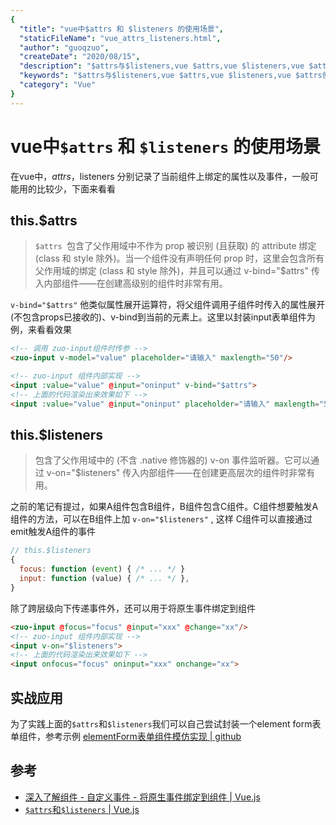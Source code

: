 ```yaml
---
{
  "title": "vue中$attrs 和 $listeners 的使用场景",
  "staticFileName": "vue_attrs_listeners.html",
  "author": "guoqzuo",
  "createDate": "2020/08/15",
  "description": "$attrs与$listeners,vue $attrs,vue $listeners,vue $attrs使用场景,vue $listeners使用场景,在vue中，$attrs，$listeners 分别记录了当前组件上绑定的属性以及事件，一般可能用的比较少，下面来看看。`v-bind=$attrs` 他类似属性展开运算符，将父组件调用子组件时传入的属性展开(不包含props已接收的)、v-bind到当前的元素上。listeners除了跨层级向下传递事件外，还可以用于将原生事件绑定到组件",
  "keywords": "$attrs与$listeners,vue $attrs,vue $listeners,vue $attrs使用场景,vue $listeners使用场景",
  "category": "Vue"
}
---
```

# vue中`$attrs` 和 `$listeners` 的使用场景

在vue中，$attrs，$listeners 分别记录了当前组件上绑定的属性以及事件，一般可能用的比较少，下面来看看

## this.$attrs

> `$attrs `包含了父作用域中不作为 prop 被识别 (且获取) 的 attribute 绑定 (class 和 style 除外)。当一个组件没有声明任何 prop 时，这里会包含所有父作用域的绑定 (class 和 style 除外)，并且可以通过 v-bind="$attrs" 传入内部组件——在创建高级别的组件时非常有用。

`v-bind="$attrs"` 他类似属性展开运算符，将父组件调用子组件时传入的属性展开(不包含props已接收的)、v-bind到当前的元素上。这里以封装input表单组件为例，来看看效果

```html
<!-- 调用 zuo-input组件时传参 -->
<zuo-input v-model="value" placeholder="请输入" maxlength="50"/>

<!-- zuo-input 组件内部实现 -->
<input :value="value" @input="oninput" v-bind="$attrs"> 
<!-- 上面的代码渲染出来效果如下 -->
<input :value="value" @input="oninput" placeholder="请输入" maxlength="50"/>
```

## this.$listeners

> 包含了父作用域中的 (不含 .native 修饰器的) v-on 事件监听器。它可以通过 v-on="$listeners" 传入内部组件——在创建更高层次的组件时非常有用。

之前的笔记有提过，如果A组件包含B组件，B组件包含C组件。C组件想要触发A组件的方法，可以在B组件上加 `v-on="$listeners"` , 这样 C组件可以直接通过emit触发A组件的事件

```js
// this.$listeners
{
  focus: function (event) { /* ... */ }
  input: function (value) { /* ... */ },
}
```

除了跨层级向下传递事件外，还可以用于将原生事件绑定到组件

```html
<zuo-input @focus="focus" @input="xxx" @change="xx"/>
<!-- zuo-input 组件内部实现 -->
<input v-on="$listeners"> 
<!-- 上面的代码渲染出来效果如下 -->
<input onfocus="focus" oninput="xxx" onchange="xx"> 
```

## 实战应用
为了实践上面的`$attrs`和`$listeners`我们可以自己尝试封装一个element form表单组件，参考示例 [elementForm表单组件模仿实现 | github](https://github.com/zuoxiaobai/fedemo/tree/master/src/vuecli-demo/src/views/elementForm)

## 参考
- [深入了解组件 - 自定义事件 - 将原生事件绑定到组件 | Vue.js](https://cn.vuejs.org/v2/guide/components-custom-events.html#%E5%B0%86%E5%8E%9F%E7%94%9F%E4%BA%8B%E4%BB%B6%E7%BB%91%E5%AE%9A%E5%88%B0%E7%BB%84%E4%BB%B6)
- [`$attrs`和`$listeners` | Vue.js](https://cn.vuejs.org/v2/api/#vm-attrs)
